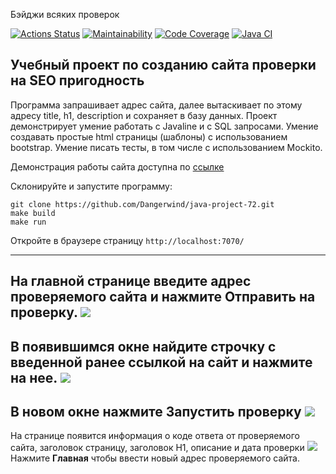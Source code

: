 Бэйджи всяких проверок

[![Actions Status](https://github.com/Dangerwind/java-project-72/actions/workflows/hexlet-check.yml/badge.svg)](https://github.com/Dangerwind/java-project-72/actions)
[![Maintainability](https://qlty.sh/badges/047169aa-2f0f-4aeb-aab5-a7d36de972c2/maintainability.svg)](https://qlty.sh/gh/Dangerwind/projects/java-project-72)
[![Code Coverage](https://qlty.sh/badges/047169aa-2f0f-4aeb-aab5-a7d36de972c2/test_coverage.svg)](https://qlty.sh/gh/Dangerwind/projects/java-project-72)
[![Java CI](https://github.com/Dangerwind/java-project-72/actions/workflows/build.yml/badge.svg)](https://github.com/Dangerwind/java-project-72/actions/workflows/build.yml)

## Учебный проект по созданию сайта проверки на SEO пригодность
Программа запрашивает адрес сайта, далее вытаскивает по этому 
адресу title, h1, description и сохраняет в базу данных. Проект демонстрирует умение работать с Javaline и c SQL запросами. Умение создавать простые html страницы (шаблоны) 
с использованием bootstrap. Умение писать тесты, в том числе с использованием Mockito.

Демонстрация работы сайта доступна по [ссылке](https://java-project-72-qx5q.onrender.com)

Склонируйте и запустите программу:
```
git clone https://github.com/Dangerwind/java-project-72.git
make build
make run
````
Откройте в браузере страницу `http://localhost:7070/`

---
На главной странице введите адрес проверяемого сайта и нажмите **Отправить на проверку**.
![](https://github.com/Dangerwind/java-project-72/blob/main/img/01-mainpage.png)
---
В появившимся окне найдите строчку с введенной ранее ссылкой на сайт и нажмите на нее.
![](https://github.com/Dangerwind/java-project-72/blob/main/img/02-allsites.png)
---
В новом окне нажмите **Запустить проверку**
![](https://github.com/Dangerwind/java-project-72/blob/main/img/03-checkpage.png)
---
На странице появится информация о коде ответа от проверяемого сайта, заголовок страницу, заголовок H1, описание и дата проверки
![](https://github.com/Dangerwind/java-project-72/blob/main/img/04-checked.png)
Нажмите **Главная** чтобы ввести новый адрес проверяемого сайта.
